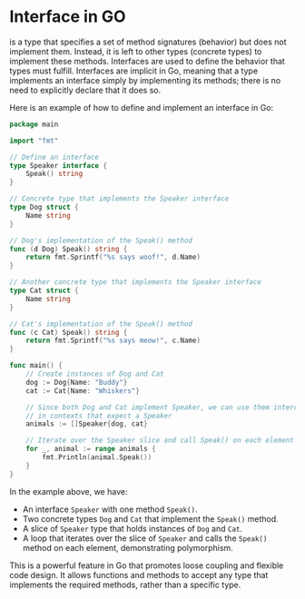 # Interface in GO 
is a type that specifies a set of method signatures (behavior) but does not implement them. Instead, it is left to other types (concrete types) to implement these methods. Interfaces are used to define the behavior that types must fulfill. Interfaces are implicit in Go, meaning that a type implements an interface simply by implementing its methods; there is no need to explicitly declare that it does so.

Here is an example of how to define and implement an interface in Go:

```go
package main

import "fmt"

// Define an interface
type Speaker interface {
    Speak() string
}

// Concrete type that implements the Speaker interface
type Dog struct {
    Name string
}

// Dog's implementation of the Speak() method
func (d Dog) Speak() string {
    return fmt.Sprintf("%s says woof!", d.Name)
}

// Another concrete type that implements the Speaker interface
type Cat struct {
    Name string
}

// Cat's implementation of the Speak() method
func (c Cat) Speak() string {
    return fmt.Sprintf("%s says meow!", c.Name)
}

func main() {
    // Create instances of Dog and Cat
    dog := Dog{Name: "Buddy"}
    cat := Cat{Name: "Whiskers"}

    // Since both Dog and Cat implement Speaker, we can use them interchangeably
    // in contexts that expect a Speaker
    animals := []Speaker{dog, cat}

    // Iterate over the Speaker slice and call Speak() on each element
    for _, animal := range animals {
        fmt.Println(animal.Speak())
    }
}
```

In the example above, we have:

- An interface `Speaker` with one method `Speak()`.
- Two concrete types `Dog` and `Cat` that implement the `Speak()` method.
- A slice of `Speaker` type that holds instances of `Dog` and `Cat`.
- A loop that iterates over the slice of `Speaker` and calls the `Speak()` method on each element, demonstrating polymorphism.

This is a powerful feature in Go that promotes loose coupling and flexible code design. It allows functions and methods to accept any type that implements the required methods, rather than a specific type.
